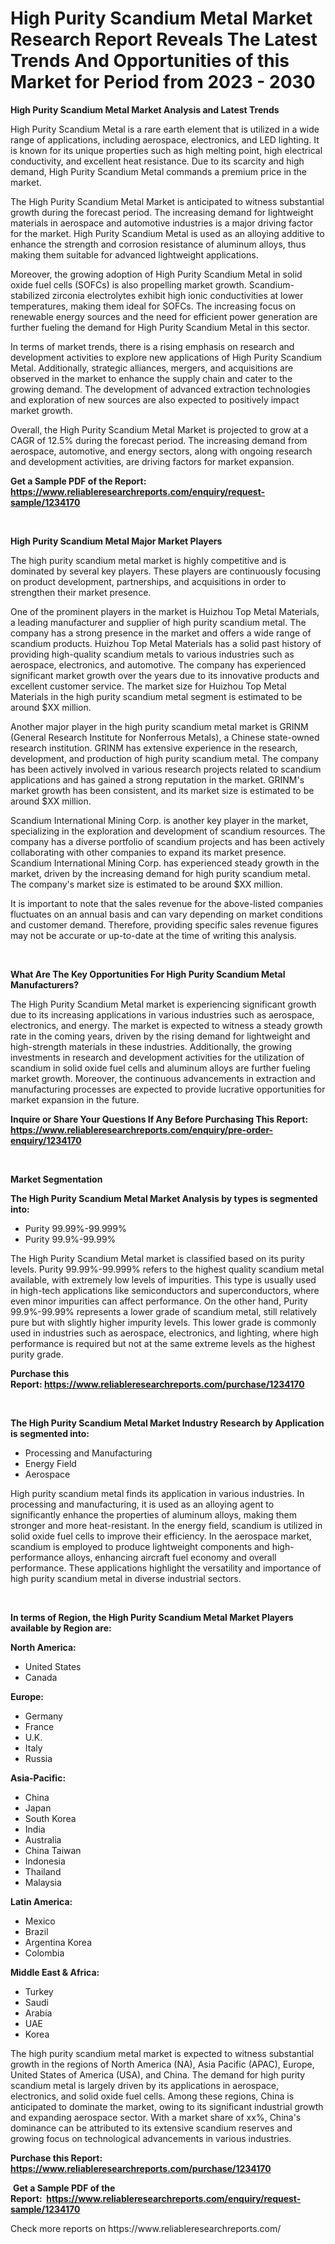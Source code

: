 <p><h1>High Purity Scandium Metal Market Research Report Reveals The Latest Trends And Opportunities of this Market for Period from 2023 - 2030</h1></p><p><strong>High Purity Scandium Metal Market Analysis and Latest Trends</strong></p>
<p><p>High Purity Scandium Metal is a rare earth element that is utilized in a wide range of applications, including aerospace, electronics, and LED lighting. It is known for its unique properties such as high melting point, high electrical conductivity, and excellent heat resistance. Due to its scarcity and high demand, High Purity Scandium Metal commands a premium price in the market.</p><p>The High Purity Scandium Metal Market is anticipated to witness substantial growth during the forecast period. The increasing demand for lightweight materials in aerospace and automotive industries is a major driving factor for the market. High Purity Scandium Metal is used as an alloying additive to enhance the strength and corrosion resistance of aluminum alloys, thus making them suitable for advanced lightweight applications.</p><p>Moreover, the growing adoption of High Purity Scandium Metal in solid oxide fuel cells (SOFCs) is also propelling market growth. Scandium-stabilized zirconia electrolytes exhibit high ionic conductivities at lower temperatures, making them ideal for SOFCs. The increasing focus on renewable energy sources and the need for efficient power generation are further fueling the demand for High Purity Scandium Metal in this sector.</p><p>In terms of market trends, there is a rising emphasis on research and development activities to explore new applications of High Purity Scandium Metal. Additionally, strategic alliances, mergers, and acquisitions are observed in the market to enhance the supply chain and cater to the growing demand. The development of advanced extraction technologies and exploration of new sources are also expected to positively impact market growth.</p><p>Overall, the High Purity Scandium Metal Market is projected to grow at a CAGR of 12.5% during the forecast period. The increasing demand from aerospace, automotive, and energy sectors, along with ongoing research and development activities, are driving factors for market expansion.</p></p>
<p><strong>Get a Sample PDF of the Report:&nbsp; <a href="https://www.reliableresearchreports.com/enquiry/request-sample/1234170">https://www.reliableresearchreports.com/enquiry/request-sample/1234170</a></strong></p>
<p>&nbsp;</p>
<p><strong>High Purity Scandium Metal Major Market Players</strong></p>
<p><p>The high purity scandium metal market is highly competitive and is dominated by several key players. These players are continuously focusing on product development, partnerships, and acquisitions in order to strengthen their market presence.</p><p>One of the prominent players in the market is Huizhou Top Metal Materials, a leading manufacturer and supplier of high purity scandium metal. The company has a strong presence in the market and offers a wide range of scandium products. Huizhou Top Metal Materials has a solid past history of providing high-quality scandium metals to various industries such as aerospace, electronics, and automotive. The company has experienced significant market growth over the years due to its innovative products and excellent customer service. The market size for Huizhou Top Metal Materials in the high purity scandium metal segment is estimated to be around $XX million.</p><p>Another major player in the high purity scandium metal market is GRINM (General Research Institute for Nonferrous Metals), a Chinese state-owned research institution. GRINM has extensive experience in the research, development, and production of high purity scandium metal. The company has been actively involved in various research projects related to scandium applications and has gained a strong reputation in the market. GRINM's market growth has been consistent, and its market size is estimated to be around $XX million. </p><p>Scandium International Mining Corp. is another key player in the market, specializing in the exploration and development of scandium resources. The company has a diverse portfolio of scandium projects and has been actively collaborating with other companies to expand its market presence. Scandium International Mining Corp. has experienced steady growth in the market, driven by the increasing demand for high purity scandium metal. The company's market size is estimated to be around $XX million.</p><p>It is important to note that the sales revenue for the above-listed companies fluctuates on an annual basis and can vary depending on market conditions and customer demand. Therefore, providing specific sales revenue figures may not be accurate or up-to-date at the time of writing this analysis.</p></p>
<p>&nbsp;</p>
<p><strong>What Are The Key Opportunities For High Purity Scandium Metal Manufacturers?</strong></p>
<p><p>The High Purity Scandium Metal market is experiencing significant growth due to its increasing applications in various industries such as aerospace, electronics, and energy. The market is expected to witness a steady growth rate in the coming years, driven by the rising demand for lightweight and high-strength materials in these industries. Additionally, the growing investments in research and development activities for the utilization of scandium in solid oxide fuel cells and aluminum alloys are further fueling market growth. Moreover, the continuous advancements in extraction and manufacturing processes are expected to provide lucrative opportunities for market expansion in the future.</p></p>
<p><strong>Inquire or Share Your Questions If Any Before Purchasing This Report: <a href="https://www.reliableresearchreports.com/enquiry/pre-order-enquiry/1234170">https://www.reliableresearchreports.com/enquiry/pre-order-enquiry/1234170</a></strong></p>
<p>&nbsp;</p>
<p><strong>Market Segmentation</strong></p>
<p><strong>The High Purity Scandium Metal Market Analysis by types is segmented into:</strong></p>
<p><ul><li>Purity 99.99%-99.999%</li><li>Purity 99.9%-99.99%</li></ul></p>
<p><p>The High Purity Scandium Metal market is classified based on its purity levels. Purity 99.99%-99.999% refers to the highest quality scandium metal available, with extremely low levels of impurities. This type is usually used in high-tech applications like semiconductors and superconductors, where even minor impurities can affect performance. On the other hand, Purity 99.9%-99.99% represents a lower grade of scandium metal, still relatively pure but with slightly higher impurity levels. This lower grade is commonly used in industries such as aerospace, electronics, and lighting, where high performance is required but not at the same extreme levels as the highest purity grade.</p></p>
<p><strong>Purchase this Report:&nbsp;<a href="https://www.reliableresearchreports.com/purchase/1234170">https://www.reliableresearchreports.com/purchase/1234170</a></strong></p>
<p>&nbsp;</p>
<p><strong>The High Purity Scandium Metal Market Industry Research by Application is segmented into:</strong></p>
<p><ul><li>Processing and Manufacturing</li><li>Energy Field</li><li>Aerospace</li></ul></p>
<p><p>High purity scandium metal finds its application in various industries. In processing and manufacturing, it is used as an alloying agent to significantly enhance the properties of aluminum alloys, making them stronger and more heat-resistant. In the energy field, scandium is utilized in solid oxide fuel cells to improve their efficiency. In the aerospace market, scandium is employed to produce lightweight components and high-performance alloys, enhancing aircraft fuel economy and overall performance. These applications highlight the versatility and importance of high purity scandium metal in diverse industrial sectors.</p></p>
<p>&nbsp;</p>
<p><strong>In terms of Region, the High Purity Scandium Metal Market Players available by Region are:</strong></p>
<p>
    <p> <strong> North America: </strong>
        <ul>
            <li>United States</li>
            <li>Canada</li>
        </ul>
        </p> 
    <p> <strong> Europe: </strong>
        <ul>
            <li>Germany</li>
            <li>France</li>
            <li>U.K.</li>
            <li>Italy</li>
            <li>Russia</li>
        </ul>
        </p> 
    <p> <strong> Asia-Pacific: </strong>
        <ul>
            <li>China</li>
            <li>Japan</li>
            <li>South Korea</li>
            <li>India</li>
            <li>Australia</li>
            <li>China Taiwan</li>
            <li>Indonesia</li>
            <li>Thailand</li>
            <li>Malaysia</li>
        </ul>
        </p> 
    <p> <strong> Latin America: </strong>
        <ul>
            <li>Mexico</li>
            <li>Brazil</li>
            <li>Argentina Korea</li>
            <li>Colombia</li>
        </ul>
        </p> 
    <p> <strong> Middle East & Africa: </strong>
        <ul>
            <li>Turkey</li>
            <li>Saudi</li>
            <li>Arabia</li>
            <li>UAE</li>
            <li>Korea</li>
        </ul>
    </p>
    </p>
<p><p>The high purity scandium metal market is expected to witness substantial growth in the regions of North America (NA), Asia Pacific (APAC), Europe, United States of America (USA), and China. The demand for high purity scandium metal is largely driven by its applications in aerospace, electronics, and solid oxide fuel cells. Among these regions, China is anticipated to dominate the market, owing to its significant industrial growth and expanding aerospace sector. With a market share of xx%, China's dominance can be attributed to its extensive scandium reserves and growing focus on technological advancements in various industries.</p></p>
<p><strong>Purchase this Report: <a href="https://www.reliableresearchreports.com/purchase/1234170">https://www.reliableresearchreports.com/purchase/1234170</a></strong></p>
<p>&nbsp;<strong>Get a Sample PDF of the Report:&nbsp;&nbsp;<a href="https://www.reliableresearchreports.com/enquiry/request-sample/1234170">https://www.reliableresearchreports.com/enquiry/request-sample/1234170</a></strong></p>
<p><strong></strong></p>
<p>Check more reports on https://www.reliableresearchreports.com/</p>